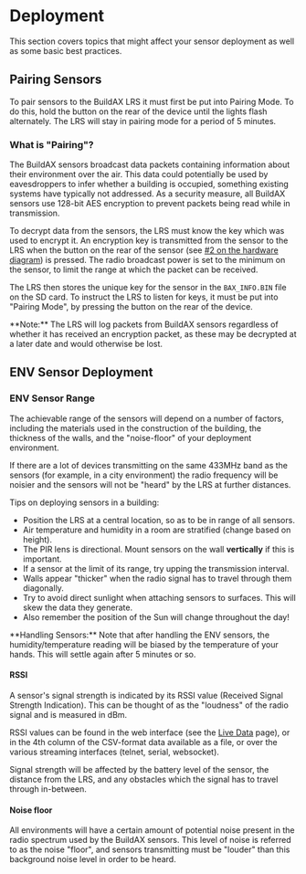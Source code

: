 # Deployment

This section covers topics that might affect your sensor deployment as well as some basic best practices.

## Pairing Sensors

To pair sensors to the BuildAX LRS it must first be put into 
Pairing Mode. To do this, hold the button on the rear of the device until the 
lights flash alternately. The LRS will stay in pairing mode for a period of
5 minutes.

### What is "Pairing"?

The BuildAX sensors broadcast data packets containing information about 
their environment over the air. This data could potentially be used by
eavesdroppers to infer whether a building is occupied, something existing 
systems have typically not addressed. As a security measure, all BuildAX 
sensors use 128-bit AES encryption to prevent packets being read while in 
transmission.

To decrypt data from the sensors, the LRS must know the key which was used
to encrypt it. An encryption key is transmitted from the sensor to the LRS 
when the button on the rear of the sensor (see [#2 on the hardware diagram](hardware.md#rear)) 
is pressed. The radio broadcast power is set to the minimum on the sensor, to
limit the range at which the packet can be received. 

The LRS then stores the unique key for the sensor in the `BAX_INFO.BIN` 
file on the SD card. To instruct the LRS to listen for keys, it must be put
into "Pairing Mode", by pressing the button on the rear of the device.

<span class="alert alert-info">
**Note:** The LRS will log packets from BuildAX sensors regardless of 
whether it has received an encryption packet, as these may be decrypted at a 
later date and would otherwise be lost. 
</span>

## ENV Sensor Deployment
### ENV Sensor Range

The achievable range of the sensors will depend on a number of factors,
including the materials used in the construction of the building, the thickness
of the walls, and the "noise-floor" of your deployment environment. 

If there are a lot of devices transmitting on the same 433MHz band as the 
sensors (for example, in a city environment) the radio frequency will be 
noisier and the sensors will not be "heard" by the LRS at further distances.

Tips on deploying sensors in a building:

 * Position the LRS at a central location, so as to be in range of all sensors.
 * Air temperature and humidity in a room are stratified (change based on height). 
 * The PIR lens is directional. Mount sensors on the wall **vertically** if this is important.
 * If a sensor at the limit of its range, try upping the transmission interval.
 * Walls appear "thicker" when the radio signal has to travel through them diagonally.
 * Try to avoid direct sunlight when attaching sensors to surfaces. This will skew the data they generate.
 * Also remember the position of the Sun will change throughout the day!

<span class="alert alert-info">
**Handling Sensors:** Note that after handling the ENV sensors, the humidity/temperature reading will
be biased by the temperature of your hands. This will settle again after 5 
minutes or so.
</span>

#### RSSI

A sensor's signal strength is indicated by its RSSI value (Received Signal
Strength Indication). This can be thought of as the "loudness" of the radio
signal and is measured in dBm.

RSSI values can be found in the web interface (see the [Live Data](user-guide.md#sensors)
page), or in the 4th column of the CSV-format data available as a file, or
over the various streaming interfaces (telnet, serial, websocket).

Signal strength will be affected by the battery level of the sensor, the 
distance from the LRS, and any obstacles which the signal has to travel
through in-between.

#### Noise floor

All environments will have a certain amount of potential noise present in the radio 
spectrum used by the BuildAX sensors. This level of noise is referred to as the
noise "floor", and sensors transmitting must be "louder" than this background
noise level in order to be heard.



